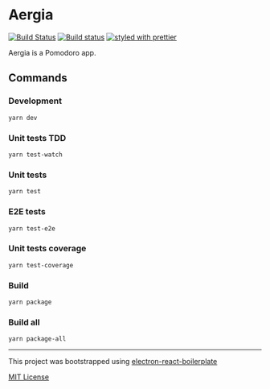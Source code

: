 # Aergia

[![Build Status](https://travis-ci.org/Zyst/Aergia.svg?branch=master)](https://travis-ci.org/Zyst/Aergia) [![Build status](https://ci.appveyor.com/api/projects/status/16v9vdwprmxf5da6?svg=true)](https://ci.appveyor.com/project/Zyst/aergia) [![styled with prettier](https://img.shields.io/badge/styled_with-prettier-ff69b4.svg)](https://github.com/prettier/prettier)


Aergia is a Pomodoro app.

## Commands

### Development

```
yarn dev
```

### Unit tests TDD

```
yarn test-watch
```

### Unit tests

```
yarn test
```

### E2E tests

```
yarn test-e2e
```
### Unit tests coverage

```
yarn test-coverage
```

### Build

```
yarn package
```

### Build all

```
yarn package-all
```

----------------------------

This project was bootstrapped using [electron-react-boilerplate](https://github.com/chentsulin/electron-react-boilerplate.git)

[MIT License](LICENSE)
